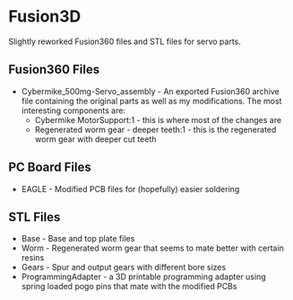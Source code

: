 # Fusion3D
Slightly reworked Fusion360 files and STL files for servo parts.

## Fusion360 Files
* Cybermike_500mg-Servo_assembly - An exported Fusion360 archive file containing the original parts as well as my modifications.  The most interesting components are:
  * Cybermike MotorSupport:1 - this is where most of the changes are
  * Regenerated worm gear - deeper teeth:1 - this is the regenerated worm gear with deeper cut teeth

## PC Board Files
- EAGLE - Modified PCB files for (hopefully) easier soldering

## STL Files
- Base - Base and top plate files
- Worm - Regenerated worm gear that seems to mate better with certain resins
- Gears - Spur and output gears with different bore sizes
- ProgrammingAdapter - a 3D printable programming adapter using spring loaded pogo pins that mate with the modified PCBs

